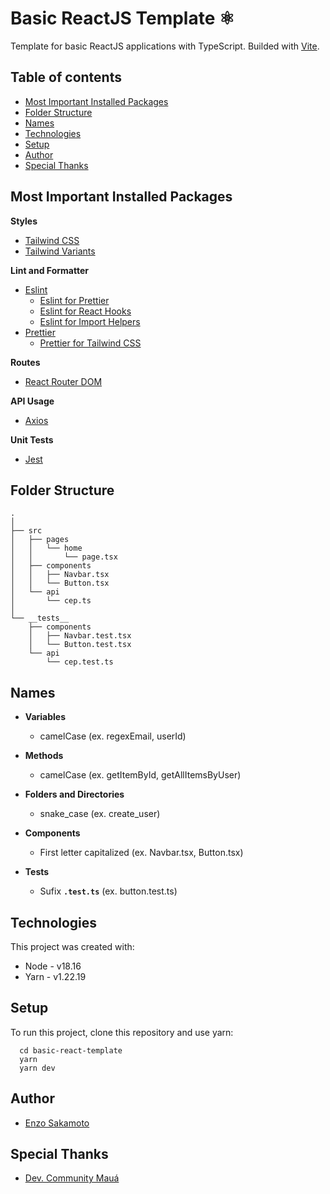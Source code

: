# Basic ReactJS Template ⚛️

Template for basic ReactJS applications with TypeScript. Builded with [Vite](https://vitejs.dev).

## Table of contents
- [Most Important Installed Packages](#most-important-installed-packages)
- [Folder Structure](#folder-structure)
- [Names](#names)
- [Technologies](#technologies)
- [Setup](#setup)
- [Author](#author)
- [Special Thanks](#special-thanks)

## Most Important Installed Packages

**Styles**

- [Tailwind CSS](https://tailwindcss.com)
- [Tailwind Variants](https://www.tailwind-variants.org)

**Lint and Formatter**

- [Eslint](https://eslint.org)
  - [Eslint for Prettier](https://github.com/prettier/eslint-config-prettier)
  - [Eslint for React Hooks](https://github.com/facebook/react/tree/main/packages/eslint-plugin-react-hooks)
  - [Eslint for Import Helpers](https://github.com/Tibfib/eslint-plugin-import-helpers/tree/master)
- [Prettier](https://prettier.io)
  - [Prettier for Tailwind CSS](https://github.com/tailwindlabs/prettier-plugin-tailwindcss)

**Routes**

- [React Router DOM](https://github.com/remix-run/react-router)

**API Usage**

- [Axios](https://axios-http.com/ptbr/docs/intro)

**Unit Tests**

- [Jest](https://jestjs.io/pt-BR/)

## Folder Structure

```
.
│
├── src
│   ├── pages
│   │   └── home
│   │       └── page.tsx
│   ├── components
│   │   ├── Navbar.tsx
│   │   └── Button.tsx
│   └── api
│       └── cep.ts
│
└── __tests__
    ├── components
    │   ├── Navbar.test.tsx
    │   └── Button.test.tsx
    └── api
        └── cep.test.ts
```

## Names

- **Variables**

  - camelCase (ex. regexEmail, userId)

- **Methods**

  - camelCase (ex. getItemById, getAllItemsByUser)

- **Folders and Directories**

  - snake_case (ex. create_user)

- **Components**

  - First letter capitalized (ex. Navbar.tsx, Button.tsx)

- **Tests**

  - Sufix **`.test.ts`** (ex. button.test.ts)

## Technologies

This project was created with:

- Node - v18.16
- Yarn - v1.22.19

## Setup

To run this project, clone this repository and use yarn:

```console
  cd basic-react-template
  yarn
  yarn dev
```

## Author

- [Enzo Sakamoto](https://github.com/enzosakamoto)

## Special Thanks

- [Dev. Community Mauá](https://github.com/Maua-Dev/)
